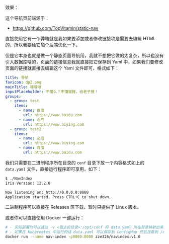 效果：

这个导航页前端源于：

- https://github.com/TopVitamin/static-nav

直接使用它有一个弊端就是我如果要添加或者修改链接项是需要去编辑 HTML 的，所以我要给它加个后端优化一下。

但是它本身也就是做一个静态页面导航用，我就不想把它做的太复杂，所以也没有引入数据库啥的，页面的链接信息我就直接把它保存到
Yaml 中，如果我们要修改页面的链接就直接去编辑这个 Yaml 文件即可，格式如下：

```yaml
title: 导航
favicon: dp2.png
mainTitle: 嗖嗖嗖
inputPlaceholder: 不懂么？不懂就搜，给老子搜！
groups:
  - group: test
    items:
      - name: 百度
        url: https://www.baidu.com
      - name: 必应
        url: https://www.biying.com
  - group: test2
    items:
      - name: 必应
        url: https://www.biying.com
      - name: 百度
        url: https://www.baidu.com
```

我们只需要在二进制程序所在目录的 `conf` 目录下放一个内容格式如上的 `data.yaml` 文件，直接运行程序即可享用，如下：

```bash
$ ./NavIndex 
Iris Version: 12.2.0

Now listening on: http://0.0.0.0:8080
Application started. Press CTRL+C to shut down.
```

二进制程序可以直接在 Releases 区下载，暂时只提供了 Linux 版本。

或者你可以直接使用 Docker 一键运行：

```bash
# - 实际部署时可以通过 -v <宿主机目录>:/opt/conf 将 data.yaml 所在目录映射出来
# - 如果在 kubernetes 中运行的话 data.yaml 可以保存到 ConfigMap 然后挂载到 /opt/conf 目录
docker run --name nav-index -p8080:8080 zze326/navindex:v1.0
```

